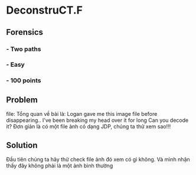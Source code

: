 # DeconstruCT.F
## Forensics
### - Two paths
### - Easy
### - 100 points
## Problem
file: 
Tổng quan về bài là: Logan gave me this image file before disappearing..
I've been breaking my head over it for long
Can you decode it? Đơn giản là có một file ảnh có dạng JDP, chúng ta thử xem sao!!!
## Solution
Đầu tiên chúng ta hãy thử check file ảnh đó xem có gì không. Và mình nhận thấy đây không phải là một ảnh bình thường




